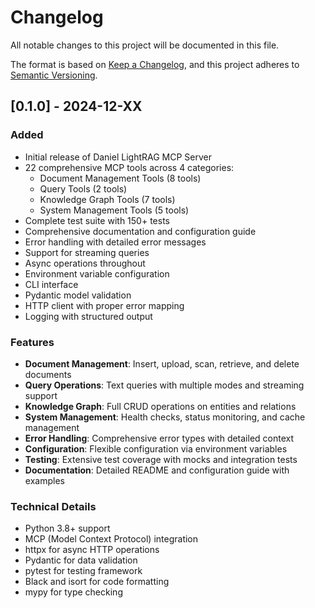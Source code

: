 # Changelog

All notable changes to this project will be documented in this file.

The format is based on [Keep a Changelog](https://keepachangelog.com/en/1.0.0/),
and this project adheres to [Semantic Versioning](https://semver.org/spec/v2.0.0.html).

## [0.1.0] - 2024-12-XX

### Added
- Initial release of Daniel LightRAG MCP Server
- 22 comprehensive MCP tools across 4 categories:
  - Document Management Tools (8 tools)
  - Query Tools (2 tools)
  - Knowledge Graph Tools (7 tools)
  - System Management Tools (5 tools)
- Complete test suite with 150+ tests
- Comprehensive documentation and configuration guide
- Error handling with detailed error messages
- Support for streaming queries
- Async operations throughout
- Environment variable configuration
- CLI interface
- Pydantic model validation
- HTTP client with proper error mapping
- Logging with structured output

### Features
- **Document Management**: Insert, upload, scan, retrieve, and delete documents
- **Query Operations**: Text queries with multiple modes and streaming support
- **Knowledge Graph**: Full CRUD operations on entities and relations
- **System Management**: Health checks, status monitoring, and cache management
- **Error Handling**: Comprehensive error types with detailed context
- **Configuration**: Flexible configuration via environment variables
- **Testing**: Extensive test coverage with mocks and integration tests
- **Documentation**: Detailed README and configuration guide with examples

### Technical Details
- Python 3.8+ support
- MCP (Model Context Protocol) integration
- httpx for async HTTP operations
- Pydantic for data validation
- pytest for testing framework
- Black and isort for code formatting
- mypy for type checking